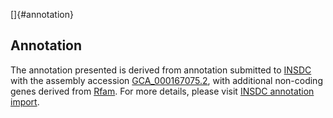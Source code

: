 []{#annotation}

Annotation
----------

The annotation presented is derived from annotation submitted to
[INSDC](http://www.insdc.org) with the assembly accession
[GCA\_000167075.2](http://www.ebi.ac.uk/ena/data/view/GCA_000167075.2),
with additional non-coding genes derived from
[Rfam](http://rfam.xfam.org/). For more details, please visit [INSDC
annotation
import](http://ensemblgenomes.org/info/data/insdc_annotation).
